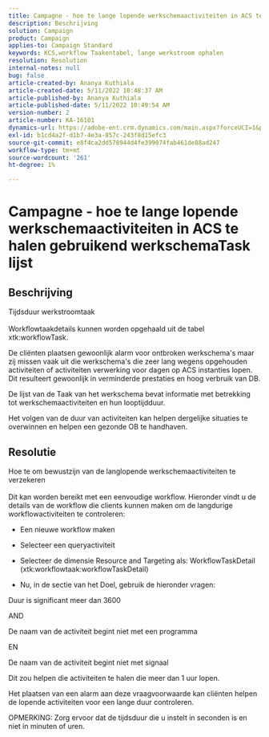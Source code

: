 ```yaml
---
title: Campagne - hoe te lange lopende werkschemaactiviteiten in ACS te halen gebruikend werkschemaTask lijst
description: Beschrijving
solution: Campaign
product: Campaign
applies-to: Campaign Standard
keywords: KCS,workflow Taakentabel, lange werkstroom ophalen
resolution: Resolution
internal-notes: null
bug: false
article-created-by: Ananya Kuthiala
article-created-date: 5/11/2022 10:48:37 AM
article-published-by: Ananya Kuthiala
article-published-date: 5/11/2022 10:49:54 AM
version-number: 2
article-number: KA-16101
dynamics-url: https://adobe-ent.crm.dynamics.com/main.aspx?forceUCI=1&pagetype=entityrecord&etn=knowledgearticle&id=d72bffe3-17d1-ec11-a7b5-0022480a8e40
exl-id: b1cd4a2f-d1b7-4e3a-857c-243f8d15efc3
source-git-commit: e8f4ca2dd578944d4fe399074fab461de88ad247
workflow-type: tm+mt
source-wordcount: '261'
ht-degree: 1%

---
```


# Campagne - hoe te lange lopende werkschemaactiviteiten in ACS te halen gebruikend werkschemaTask lijst

## Beschrijving

Tijdsduur werkstroomtaak<br><br>
Workflowtaakdetails kunnen worden opgehaald uit de tabel xtk:workflowTask.

De cliënten plaatsen gewoonlijk alarm voor ontbroken werkschema&#39;s maar zij missen vaak uit die werkschema&#39;s die zeer lang wegens opgehouden activiteiten of activiteiten verwerking voor dagen op ACS instanties lopen.
Dit resulteert gewoonlijk in verminderde prestaties en hoog verbruik van DB.


De lijst van de Taak van het werkschema bevat informatie met betrekking tot werkschemaactiviteiten en hun looptijdduur.

Het volgen van de duur van activiteiten kan helpen dergelijke situaties te overwinnen en helpen een gezonde OB te handhaven.


## Resolutie

Hoe te om bewustzijn van de langlopende werkschemaactiviteiten te verzekeren<br><br>
Dit kan worden bereikt met een eenvoudige workflow. Hieronder vindt u de details van de workflow die clients kunnen maken om de langdurige workflowactiviteiten te controleren:

- Een nieuwe workflow maken

- Selecteer een queryactiviteit

- Selecteer de dimensie Resource and Targeting als: WorkflowTaskDetail (xtk:workflowtaak:workflowTaskDetail)

- Nu, in de sectie van het Doel, gebruik de hieronder vragen:

Duur is significant meer dan 3600

AND

De naam van de activiteit begint niet met een programma

EN

De naam van de activiteit begint niet met signaal



Dit zou helpen die activiteiten te halen die meer dan 1 uur lopen.

Het plaatsen van een alarm aan deze vraagvoorwaarde kan cliënten helpen de lopende activiteiten voor een lange duur controleren.

OPMERKING: Zorg ervoor dat de tijdsduur die u instelt in seconden is en niet in minuten of uren.
